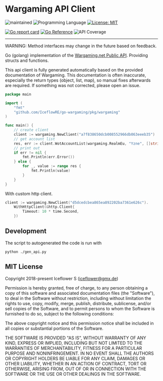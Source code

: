 # Wargaming API Client
![maintained](https://img.shields.io/badge/maintained-yes-brightgreen.svg)
![Programming Language](https://img.shields.io/badge/language-Go-orange.svg)
[![License: MIT](https://img.shields.io/badge/License-MIT-blue.svg)](https://github.com/IceflowRE/go-wargaming/blob/master/LICENSE.md)

[![Go report card](https://goreportcard.com/badge/github.com/IceflowRE/go-wargaming)](https://goreportcard.com/report/github.com/IceflowRE/go-wargaming)
[![Go Reference](https://pkg.go.dev/badge/github.com/IceflowRE/go-wargaming.svg)](https://pkg.go.dev/github.com/IceflowRE/go-wargaming)
![API Coverage](https://img.shields.io/badge/API%20coverage-188%20%2F%20188-green.svg)

---

WARNING: Method interfaces may change in the future based on feedback.

Go (golang) implementation of the [Wargaming.net Public API](https://developers.wargaming.net/documentation/guide/getting-started/). Providing structs and functions.

This api client is fully generated automatically based on the provided documentation of Wargaming.
This documentation is often inaccurate, especially the return types (object, list, map), so manual fixes afterwards are required. If something was not corrected, please open an issue.

```go
package main

import (
	"fmt"
	"github.com/IceflowRE/go-wargaming/pkg/wargaming"
)

func main() {
	// create client
	client := wargaming.NewClient("a7f838650dcb008552966db063eeeb35")
	// get account list
	res, err := client.WotAccountList(wargaming.RealmEu, "Yzne", []string{}, "", 0, "")
	// print out
	if err != nil {
		fmt.Println(err.Error())
	} else {
		for _, value := range res {
			fmt.Println(value)
		}
	}
}
```

With custom http client.
```go
client := wargaming.NewClient("d5dcedcbea865ea892202ba7361e626c").
    WithHttpClient(&http.Client{
        Timeout: 10 * time.Second,
    })
```

## Development

The script to autogenerated the code is run with 

```shell
python ./gen_api.py
```


## MIT License

Copyright 2018-present Iceflower S (iceflower@gmx.de)

Permission is hereby granted, free of charge, to any person obtaining a copy of this software and associated documentation files (the "Software"), to deal in the Software without restriction, including without limitation the rights to use, copy, modify, merge, publish, distribute, sublicense, and/or sell copies of the Software, and to permit persons to whom the Software is furnished to do so, subject to the following conditions:

The above copyright notice and this permission notice shall be included in all copies or substantial portions of the Software.

THE SOFTWARE IS PROVIDED "AS IS", WITHOUT WARRANTY OF ANY KIND, EXPRESS OR IMPLIED, INCLUDING BUT NOT LIMITED TO THE WARRANTIES OF MERCHANTABILITY, FITNESS FOR A PARTICULAR PURPOSE AND NONINFRINGEMENT. IN NO EVENT SHALL THE AUTHORS OR COPYRIGHT HOLDERS BE LIABLE FOR ANY CLAIM, DAMAGES OR OTHER LIABILITY, WHETHER IN AN ACTION OF CONTRACT, TORT OR OTHERWISE, ARISING FROM, OUT OF OR IN CONNECTION WITH THE SOFTWARE OR THE USE OR OTHER DEALINGS IN THE SOFTWARE.